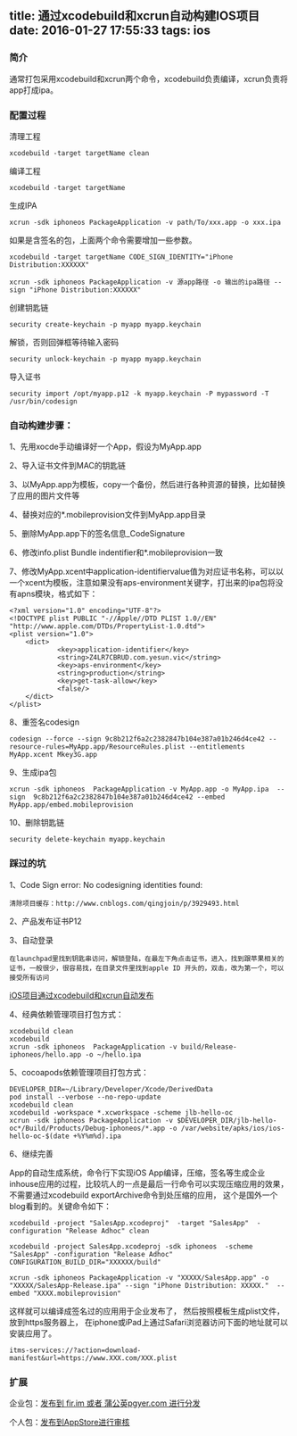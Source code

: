 title: 通过xcodebuild和xcrun自动构建IOS项目
date: 2016-01-27 17:55:33
tags: ios
---

### 简介

通常打包采用xcodebuild和xcrun两个命令，xcodebuild负责编译，xcrun负责将app打成ipa。

### 配置过程

清理工程

	xcodebuild -target targetName clean

 
编译工程

	xcodebuild -target targetName

生成IPA

	xcrun -sdk iphoneos PackageApplication -v path/To/xxx.app -o xxx.ipa

如果是含签名的包，上面两个命令需要增加一些参数。

	xcodebuild -target targetName CODE_SIGN_IDENTITY="iPhone Distribution:XXXXXX"

	xcrun -sdk iphoneos PackageApplication -v 源app路径 -o 输出的ipa路径 --sign "iPhone Distribution:XXXXXX"

创建钥匙链

	security create-keychain -p myapp myapp.keychain

解锁，否则回弹框等待输入密码

	security unlock-keychain -p myapp myapp.keychain

导入证书

	security import /opt/myapp.p12 -k myapp.keychain -P mypassword -T /usr/bin/codesign

### 自动构建步骤：

1、先用xocde手动编译好一个App，假设为MyApp.app

2、导入证书文件到MAC的钥匙链

3、以MyApp.app为模板，copy一个备份，然后进行各种资源的替换，比如替换了应用的图片文件等

4、替换对应的*.mobileprovision文件到MyApp.app目录

5、删除MyApp.app下的签名信息_CodeSignature

6、修改info.plist Bundle indentifier和*.mobileprovision一致

7、修改MyApp.xcent中application-identifiervalue值为对应证书名称，可以以一个xcent为模板，注意如果没有aps-environment关键字，打出来的ipa包将没有apns模块，格式如下：

	<?xml version="1.0" encoding="UTF-8"?>
	<!DOCTYPE plist PUBLIC "-//Apple//DTD PLIST 1.0//EN" "http://www.apple.com/DTDs/PropertyList-1.0.dtd">
	<plist version="1.0">
		<dict>
		        <key>application-identifier</key>
		        <string>Z4LR7CBRUD.com.yesun.vic</string>
		        <key>aps-environment</key>
		        <string>production</string>
		        <key>get-task-allow</key>
		        <false/>
		</dict>
	</plist>


8、重签名codesign

	codesign --force --sign 9c8b212f6a2c2382847b104e387a01b246d4ce42 --resource-rules=MyApp.app/ResourceRules.plist --entitlements MyApp.xcent Mkey3G.app

9、生成ipa包

	xcrun -sdk iphoneos  PackageApplication -v MyApp.app -o MyApp.ipa  --sign  9c8b212f6a2c2382847b104e387a01b246d4ce42 --embed MyApp.app/embed.mobileprovision

10、删除钥匙链

	security delete-keychain myapp.keychain

### 踩过的坑

1、Code Sign error: No codesigning identities found:

	清除项目缓存：http://www.cnblogs.com/qingjoin/p/3929493.html

2、产品发布证书P12

3、自动登录	

	在launchpad里找到钥匙串访问，解锁登陆，在最左下角点击证书，进入，找到跟苹果相关的证书，一般很少，很容易找，在目录文件里找到apple ID 开头的，双击，改为第一个，可以接受所有访问

[iOS项目通过xcodebuild和xcrun自动发布](http://blog.csdn.net/offbye/article/details/39552911?utm_source=tuicool&utm_medium=referral)

4、经典依赖管理项目打包方式：

	xcodebuild clean
	xcodebuild
	xcrun -sdk iphoneos  PackageApplication -v build/Release-iphoneos/hello.app -o ~/hello.ipa

5、cocoapods依赖管理项目打包方式：

	DEVELOPER_DIR=~/Library/Developer/Xcode/DerivedData
	pod install --verbose --no-repo-update
	xcodebuild clean
	xcodebuild -workspace *.xcworkspace -scheme jlb-hello-oc
	xcrun -sdk iphoneos PackageApplication -v $DEVELOPER_DIR/jlb-hello-oc*/Build/Products/Debug-iphoneos/*.app -o /var/website/apks/ios/ios-hello-oc-$(date +%Y%m%d).ipa

6、继续完善

App的自动生成系统，命令行下实现iOS App编译，压缩，签名等生成企业inhouse应用的过程，比较坑人的一点是最后一行命令可以实现压缩应用的效果，不需要通过xcodebuild exportArchive命令到处压缩的应用， 这个是国外一个blog看到的。关键命令如下：

	xcodebuild -project "SalesApp.xcodeproj"  -target "SalesApp"  -configuration "Release Adhoc" clean

	xcodebuild -project SalesApp.xcodeproj -sdk iphoneos  -scheme "SalesApp" -configuration "Release Adhoc" CONFIGURATION_BUILD_DIR="XXXXXX/build" 

	xcrun -sdk iphoneos PackageApplication -v "XXXXX/SalesApp.app" -o "XXXXX/SalesApp-Release.ipa" --sign "iPhone Distribution: XXXXX."  --embed "XXXX.mobileprovision"

这样就可以编译成签名过的应用用于企业发布了， 然后按照模板生成plist文件，放到https服务器上， 在iphone或iPad上通过Safari浏览器访问下面的地址就可以安装应用了。

	itms-services://?action=download-manifest&url=https://www.XXX.com/XXX.plist

### 扩展

企业包：[发布到 fir.im 或者 蒲公英pgyer.com 进行分发](http://www.cocoachina.com/ios/20150814/13061.html)

个人包：[发布到AppStore进行审核](http://www.cocoachina.com/appstore)

